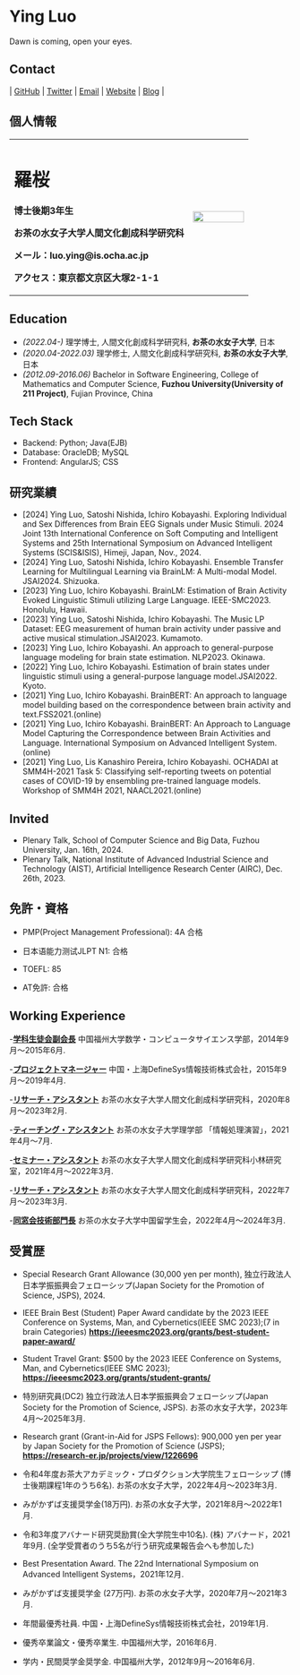 # Ying Luo

Dawn is coming, open your eyes.
## Contact

| [GitHub](https://github.com/luoying050601) | [Twitter](https://twitter.com/) | [Email](mailto:ying.luo@is.ocha.ac.jp) | [Website]() | [Blog]() | 

## 個人情報

<table border="0">
  <tr>
    <td width="75%">
      <h1>羅桜</h1>
      <p><b>博士後期3年生</b></p>
      <p><b>お茶の水女子大学人間文化創成科学研究科</b></p>
      <p><b>メール：luo.ying@is.ocha.ac.jp</b></p>
      <p><b>アクセス：東京都文京区大塚2-1-1</b></p>
    </td>
    <td width="25%">
      <img src="/ying.jpeg" width="100%">      
    </td>
  </tr>
</table>

## Education

- *(2022.04-)* 理学博士, 人間文化創成科学研究科, **お茶の水女子大学**, 日本
- *(2020.04-2022.03)* 理学修士, 人間文化創成科学研究科, **お茶の水女子大学**, 日本
- *(2012.09-2016.06)* Bachelor in Software Engineering, College of Mathematics and Computer Science, **Fuzhou University(University of 211 Project)**, Fujian Province, China


## Tech Stack

- Backend:  Python; Java(EJB)
- Database: OracleDB; MySQL
- Frontend: AngularJS; CSS


## 研究業績
- [2024] Ying Luo, Satoshi Nishida, Ichiro Kobayashi. Exploring Individual and Sex Differences from Brain EEG Signals under Music Stimuli. 2024 Joint 13th International Conference on Soft Computing and Intelligent Systems and 25th International Symposium on Advanced Intelligent Systems (SCIS&ISIS), Himeji, Japan, Nov., 2024.
- [2024] Ying Luo, Satoshi Nishida, Ichiro Kobayashi. Ensemble Transfer Learning  for Multilingual Learning via BrainLM: A Multi-modal Model. JSAI2024. Shizuoka.
- [2023] Ying Luo, Ichiro Kobayashi. BrainLM: Estimation of Brain Activity Evoked Linguistic Stimuli utilizing Large Language. IEEE-SMC2023. Honolulu, Hawaii.
- [2023] Ying Luo, Satoshi Nishida, Ichiro Kobayashi. The Music LP Dataset: EEG measurement of human brain activity under passive and active musical stimulation.JSAI2023. Kumamoto.
- [2023] Ying Luo, Ichiro Kobayashi. An approach to general-purpose language modeling for brain state estimation. NLP2023. Okinawa.
- [2022] Ying Luo, Ichiro Kobayashi. Estimation of brain states under linguistic stimuli using a general-purpose language model.JSAI2022. Kyoto.
- [2021] Ying Luo, Ichiro Kobayashi. BrainBERT: An approach to language model building based on the correspondence between brain activity and text.FSS2021.(online)
- [2021] Ying Luo, Ichiro Kobayashi. BrainBERT: An Approach to Language Model Capturing the Correspondence between Brain Activities and Language. International Symposium on Advanced Intelligent System. (online)
- [2021] Ying Luo, Lis Kanashiro Pereira, Ichiro Kobayashi. OCHADAI at SMM4H-2021 Task 5: Classifying self-reporting tweets on potential cases of COVID-19 by ensembling pre-trained language models. Workshop of SMM4H 2021, NAACL2021.(online)

## Invited
- Plenary Talk, School of Computer Science and Big Data, Fuzhou University, Jan. 16th, 2024. 
- Plenary Talk, National Institute of Advanced Industrial Science and Technology (AIST), Artificial Intelligence Research Center (AIRC), Dec. 26th, 2023. 

## 免許・資格

- PMP(Project Management Professional): 4A 合格

- 日本语能力测试JLPT N1: 合格

- TOEFL: 85

- AT免許: 合格


## Working Experience

-**[学科生徒会副会長](https://t9t.io)**
中国福州大学数学・コンピュータサイエンス学部，2014年9月〜2015年6月. 

-**[プロジェクトマネージャー](https://t9t.io)**
中国・上海DefineSys情報技術株式会社，2015年9月〜2019年4月. 

-**[リサーチ・アシスタント](https://t9t.io)**
お茶の水女子大学人間文化創成科学研究科，2020年8月〜2023年2月. 

-**[ティーチング・アシスタント](https://t9t.io)**
お茶の水女子大学理学部 「情報処理演習」，2021年4月〜7月.

-**[セミナー・アシスタント](https://t9t.io)**
お茶の水女子大学人間文化創成科学研究科小林研究室，2021年4月〜2022年3月.

-**[リサーチ・アシスタント](https://t9t.io)**
お茶の水女子大学人間文化創成科学研究科，2022年7月〜2023年3月.

-**[同窓会技術部門長](https://t9t.io)**
お茶の水女子大学中国留学生会，2022年4月〜2024年3月.


##  受賞歴

-  Special Research Grant Allowance (30,000 yen per month), 独立行政法人日本学振振興会フェローシップ(Japan Society for the Promotion of Science, JSPS), 2024.
  
-  IEEE Brain Best (Student) Paper Award candidate by the 2023 IEEE Conference on Systems, Man, and Cybernetics(IEEE SMC 2023);(7 in brain Categories)
   **https://ieeesmc2023.org/grants/best-student-paper-award/**

-  Student Travel Grant: $500 by the 2023 IEEE Conference on Systems, Man, and Cybernetics(IEEE SMC 2023);
   **https://ieeesmc2023.org/grants/student-grants/**

-  特別研究員(DC2) 独立行政法人日本学振振興会フェローシップ(Japan Society for the Promotion of Science, JSPS). お茶の水女子大学，2023年4月〜2025年3月.

-  Research grant (Grant-in-Aid for JSPS Fellows): 900,000 yen per year by Japan Society for the Promotion of Science (JSPS);
  **https://research-er.jp/projects/view/1226696**

-  令和4年度お茶大アカデミック・プロダクション大学院生フェローシップ (博士後期課程1年のうち6名). お茶の水女子大学，2022年4月〜2023年3月.

-  みがかずば支援奨学金(18万円). お茶の水女子大学，2021年8月～2022年1月.

-  令和3年度アバナード研究奨励賞(全大学院生中10名).  (株) アバナード，2021年9月. (全学受賞者のうち5名が行う研究成果報告会へも参加した)

-  Best Presentation Award. The 22nd International Symposium on Advanced Intelligent Systems，2021年12月. 

-  みがかずば支援奨学金 (27万円). お茶の水女子大学，2020年7月～2021年3月. 

-  年間最優秀社員. 中国・上海DefineSys情報技術株式会社，2019年1月. 

-  優秀卒業論文・優秀卒業生. 中国福州大学，2016年6月. 

-  学内・民間奨学金奨学金. 中国福州大学，2012年9月～2016年6月. 
